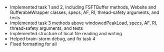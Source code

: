 - Implemented task 1 and 2, including FSFTBuffer methods, Website and BufferableWrapper classes, specs, AF, RI, thread-safety arguments, and tests
- Implemented task 3 methods above windowedPeakLoad, specs, AF, RI, thread-safety arguments, and tests
- Implemented structure of local file reading and writing
- Helped brain-storm debug, and fix task 4
- Fixed formatting for all
